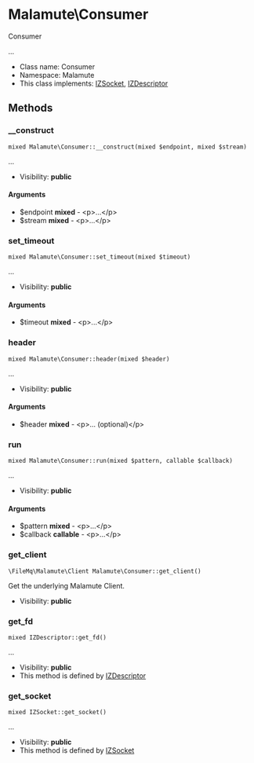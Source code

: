 Malamute\Consumer
===============

Consumer

...


* Class name: Consumer
* Namespace: Malamute
* This class implements: [IZSocket](IZSocket.md), [IZDescriptor](IZDescriptor.md)






Methods
-------


### __construct

    mixed Malamute\Consumer::__construct(mixed $endpoint, mixed $stream)



...

* Visibility: **public**


#### Arguments
* $endpoint **mixed** - &lt;p&gt;...&lt;/p&gt;
* $stream **mixed** - &lt;p&gt;...&lt;/p&gt;



### set_timeout

    mixed Malamute\Consumer::set_timeout(mixed $timeout)



...

* Visibility: **public**


#### Arguments
* $timeout **mixed** - &lt;p&gt;...&lt;/p&gt;



### header

    mixed Malamute\Consumer::header(mixed $header)



...

* Visibility: **public**


#### Arguments
* $header **mixed** - &lt;p&gt;... (optional)&lt;/p&gt;



### run

    mixed Malamute\Consumer::run(mixed $pattern, callable $callback)



...

* Visibility: **public**


#### Arguments
* $pattern **mixed** - &lt;p&gt;...&lt;/p&gt;
* $callback **callable** - &lt;p&gt;...&lt;/p&gt;



### get_client

    \FileMq\Malamute\Client Malamute\Consumer::get_client()

Get the underlying Malamute Client.



* Visibility: **public**




### get_fd

    mixed IZDescriptor::get_fd()



...

* Visibility: **public**
* This method is defined by [IZDescriptor](IZDescriptor.md)




### get_socket

    mixed IZSocket::get_socket()



...

* Visibility: **public**
* This method is defined by [IZSocket](IZSocket.md)



